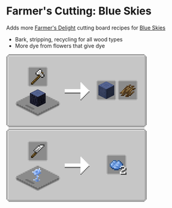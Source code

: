 # Farmer's Cutting: Blue Skies
Adds more [Farmer's Delight](https://modrinth.com/mod/farmers-delight) cutting board recipes for [Blue Skies](https://modrinth.com/mod/blue-skies)

- Bark, stripping, recycling for all wood types
- More dye from flowers that give dye

![Wood Cutting](media/woodcutting.png) ![Flora Cutting](media/floracutting.png)